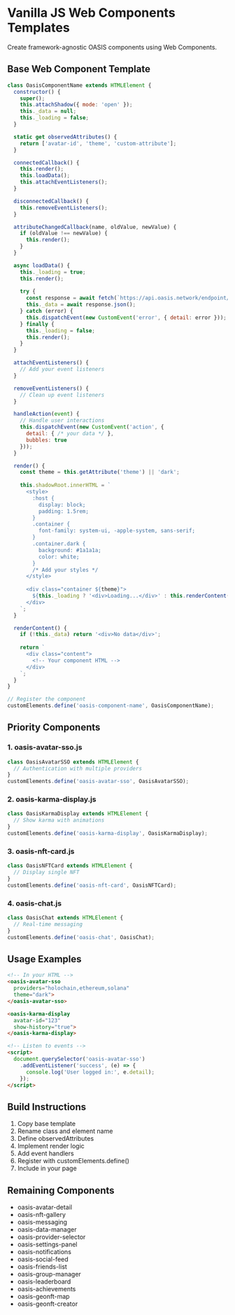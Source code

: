 # Vanilla JS Web Components Templates

Create framework-agnostic OASIS components using Web Components.

## Base Web Component Template

```javascript
class OasisComponentName extends HTMLElement {
  constructor() {
    super();
    this.attachShadow({ mode: 'open' });
    this._data = null;
    this._loading = false;
  }

  static get observedAttributes() {
    return ['avatar-id', 'theme', 'custom-attribute'];
  }

  connectedCallback() {
    this.render();
    this.loadData();
    this.attachEventListeners();
  }

  disconnectedCallback() {
    this.removeEventListeners();
  }

  attributeChangedCallback(name, oldValue, newValue) {
    if (oldValue !== newValue) {
      this.render();
    }
  }

  async loadData() {
    this._loading = true;
    this.render();
    
    try {
      const response = await fetch(`https://api.oasis.network/endpoint/${this.getAttribute('avatar-id')}`);
      this._data = await response.json();
    } catch (error) {
      this.dispatchEvent(new CustomEvent('error', { detail: error }));
    } finally {
      this._loading = false;
      this.render();
    }
  }

  attachEventListeners() {
    // Add your event listeners
  }

  removeEventListeners() {
    // Clean up event listeners
  }

  handleAction(event) {
    // Handle user interactions
    this.dispatchEvent(new CustomEvent('action', { 
      detail: { /* your data */ },
      bubbles: true 
    }));
  }

  render() {
    const theme = this.getAttribute('theme') || 'dark';
    
    this.shadowRoot.innerHTML = `
      <style>
        :host {
          display: block;
          padding: 1.5rem;
        }
        .container {
          font-family: system-ui, -apple-system, sans-serif;
        }
        .container.dark {
          background: #1a1a1a;
          color: white;
        }
        /* Add your styles */
      </style>
      
      <div class="container ${theme}">
        ${this._loading ? '<div>Loading...</div>' : this.renderContent()}
      </div>
    `;
  }

  renderContent() {
    if (!this._data) return '<div>No data</div>';
    
    return `
      <div class="content">
        <!-- Your component HTML -->
      </div>
    `;
  }
}

// Register the component
customElements.define('oasis-component-name', OasisComponentName);
```

## Priority Components

### 1. oasis-avatar-sso.js
```javascript
class OasisAvatarSSO extends HTMLElement {
  // Authentication with multiple providers
}
customElements.define('oasis-avatar-sso', OasisAvatarSSO);
```

### 2. oasis-karma-display.js
```javascript
class OasisKarmaDisplay extends HTMLElement {
  // Show karma with animations
}
customElements.define('oasis-karma-display', OasisKarmaDisplay);
```

### 3. oasis-nft-card.js
```javascript
class OasisNFTCard extends HTMLElement {
  // Display single NFT
}
customElements.define('oasis-nft-card', OasisNFTCard);
```

### 4. oasis-chat.js
```javascript
class OasisChat extends HTMLElement {
  // Real-time messaging
}
customElements.define('oasis-chat', OasisChat);
```

## Usage Examples

```html
<!-- In your HTML -->
<oasis-avatar-sso 
  providers="holochain,ethereum,solana"
  theme="dark">
</oasis-avatar-sso>

<oasis-karma-display 
  avatar-id="123"
  show-history="true">
</oasis-karma-display>

<!-- Listen to events -->
<script>
  document.querySelector('oasis-avatar-sso')
    .addEventListener('success', (e) => {
      console.log('User logged in:', e.detail);
    });
</script>
```

## Build Instructions

1. Copy base template
2. Rename class and element name
3. Define observedAttributes
4. Implement render logic
5. Add event handlers
6. Register with customElements.define()
7. Include in your page

## Remaining Components

- oasis-avatar-detail
- oasis-nft-gallery
- oasis-messaging
- oasis-data-manager
- oasis-provider-selector
- oasis-settings-panel
- oasis-notifications
- oasis-social-feed
- oasis-friends-list
- oasis-group-manager
- oasis-leaderboard
- oasis-achievements
- oasis-geonft-map
- oasis-geonft-creator


